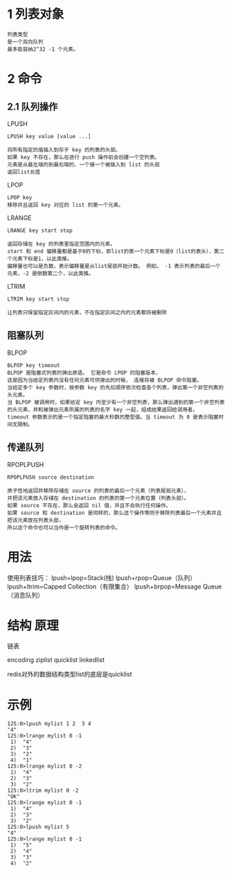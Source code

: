 

# 1 列表对象

    列表类型
    是一个双向队列
    最多能容纳2^32 -1 个元素。
    

# 2 命令

## 2.1 队列操作


LPUSH

    LPUSH key value [value ...]
    
    将所有指定的值插入到存于 key 的列表的头部。
    如果 key 不存在，那么在进行 push 操作前会创建一个空列表。 
    元素是从最左端的到最右端的、一个接一个被插入到 list 的头部
    返回list长度

LPOP 

    LPOP key 
    移除并且返回 key 对应的 list 的第一个元素。


LRANGE 

    LRANGE key start stop
    
    返回存储在 key 的列表里指定范围内的元素。 
    start 和 end 偏移量都是基于0的下标，即list的第一个元素下标是0（list的表头），第二个元素下标是1，以此类推。
    偏移量也可以是负数，表示偏移量是从list尾部开始计数。 例如， -1 表示列表的最后一个元素，-2 是倒数第二个，以此类推。

LTRIM

    LTRIM key start stop 
    
    让列表只保留指定区间内的元素，不在指定区间之内的元素都将被删除  
      

## 阻塞队列

BLPOP 

    BLPOP key timeout
    BLPOP 是阻塞式列表的弹出原语。 它是命令 LPOP 的阻塞版本，
    这是因为当给定列表内没有任何元素可供弹出的时候， 连接将被 BLPOP 命令阻塞。 
    当给定多个 key 参数时，按参数 key 的先后顺序依次检查各个列表，弹出第一个非空列表的头元素。
    当 BLPOP 被调用时，如果给定 key 内至少有一个非空列表，那么弹出遇到的第一个非空列表的头元素，并和被弹出元素所属的列表的名字 key 一起，组成结果返回给调用者。
    timeout 参数表示的是一个指定阻塞的最大秒数的整型值。当 timeout 为 0 是表示阻塞时间无限制。

## 传递队列

RPOPLPUSH 

    RPOPLPUSH source destination 
    
    原子性地返回并移除存储在 source 的列表的最后一个元素（列表尾部元素）， 
    并把该元素放入存储在 destination 的列表的第一个元素位置（列表头部）。
    如果 source 不存在，那么会返回 nil 值，并且不会执行任何操作。
    如果 source 和 destination 是同样的，那么这个操作等同于移除列表最后一个元素并且把该元素放在列表头部，
    所以这个命令也可以当作是一个旋转列表的命令。

# 用法

使用列表技巧： 
lpush+lpop=Stack(栈) 
lpush+rpop=Queue（队列） 
lpush+ltrim=Capped Collection（有限集合） 
lpush+brpop=Message Queue（消息队列）



# 结构 原理


链表

encoding
ziplist quicklist linkedlist

redis对外的数据结构类型list的底层是quicklist


# 示例

    125:0>lpush mylist 1 2  3 4 
    "4"
    125:0>lrange mylist 0 -1
     1)  "4"
     2)  "3"
     3)  "2"
     4)  "1"
    125:0>lrange mylist 0 -2
     1)  "4"
     2)  "3"
     3)  "2"
    125:0>ltrim mylist 0 -2
    "OK"
    125:0>lrange mylist 0 -1
     1)  "4"
     2)  "3"
     3)  "2"
    125:0>lpush mylist 5
    "4"
    125:0>lrange mylist 0 -1
     1)  "5"
     2)  "4"
     3)  "3"
     4)  "2"




